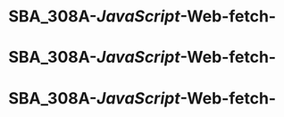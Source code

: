 # SBA_308A-_JavaScript_-Web-fetch-
# SBA_308A-_JavaScript_-Web-fetch-
# SBA_308A-_JavaScript_-Web-fetch-

